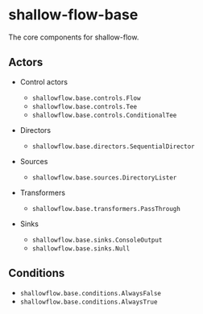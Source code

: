 # shallow-flow-base
The core components for shallow-flow.

## Actors

* Control actors

  * `shallowflow.base.controls.Flow`
  * `shallowflow.base.controls.Tee`
  * `shallowflow.base.controls.ConditionalTee`
    
* Directors

  * `shallowflow.base.directors.SequentialDirector`

* Sources

  * `shallowflow.base.sources.DirectoryLister`
    
* Transformers

  * `shallowflow.base.transformers.PassThrough`
    
* Sinks

  * `shallowflow.base.sinks.ConsoleOutput`
  * `shallowflow.base.sinks.Null`

## Conditions

* `shallowflow.base.conditions.AlwaysFalse`
* `shallowflow.base.conditions.AlwaysTrue`
